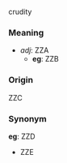 crudity
### Meaning
+ _adj_: ZZA
	+ __eg__: ZZB

### Origin

ZZC

### Synonym

__eg__: ZZD

+ ZZE


